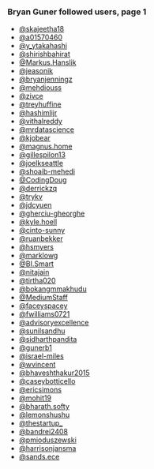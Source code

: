 ### Bryan Guner followed users, page 1

- <a href="https://medium.com/@skajeetha18" class="h-cite u-like-of">@skajeetha18</a>
- <a href="https://medium.com/@a01570460" class="h-cite u-like-of">@a01570460</a>
- <a href="https://medium.com/@y_ytakahashi" class="h-cite u-like-of">@y_ytakahashi</a>
- <a href="https://medium.com/@shirishbahirat" class="h-cite u-like-of">@shirishbahirat</a>
- <a href="https://medium.com/@Markus.Hanslik" class="h-cite u-like-of">@Markus.Hanslik</a>
- <a href="https://medium.com/@jeasonik" class="h-cite u-like-of">@jeasonik</a>
- <a href="https://medium.com/@bryanjenningz" class="h-cite u-like-of">@bryanjenningz</a>
- <a href="https://medium.com/@mehdiouss" class="h-cite u-like-of">@mehdiouss</a>
- <a href="https://medium.com/@zivce" class="h-cite u-like-of">@zivce</a>
- <a href="https://medium.com/@treyhuffine" class="h-cite u-like-of">@treyhuffine</a>
- <a href="https://medium.com/@hashimlijr" class="h-cite u-like-of">@hashimlijr</a>
- <a href="https://medium.com/@vithalreddy" class="h-cite u-like-of">@vithalreddy</a>
- <a href="https://medium.com/@mrdatascience" class="h-cite u-like-of">@mrdatascience</a>
- <a href="https://medium.com/@kjobear" class="h-cite u-like-of">@kjobear</a>
- <a href="https://medium.com/@magnus.home" class="h-cite u-like-of">@magnus.home</a>
- <a href="https://medium.com/@gillespilon13" class="h-cite u-like-of">@gillespilon13</a>
- <a href="https://medium.com/@joelkseattle" class="h-cite u-like-of">@joelkseattle</a>
- <a href="https://medium.com/@shoaib-mehedi" class="h-cite u-like-of">@shoaib-mehedi</a>
- <a href="https://medium.com/@CodingDoug" class="h-cite u-like-of">@CodingDoug</a>
- <a href="https://medium.com/@derrickzq" class="h-cite u-like-of">@derrickzq</a>
- <a href="https://medium.com/@trykv" class="h-cite u-like-of">@trykv</a>
- <a href="https://medium.com/@jdcyuen" class="h-cite u-like-of">@jdcyuen</a>
- <a href="https://medium.com/@gherciu-gheorghe" class="h-cite u-like-of">@gherciu-gheorghe</a>
- <a href="https://medium.com/@kyle.hoell" class="h-cite u-like-of">@kyle.hoell</a>
- <a href="https://medium.com/@cinto-sunny" class="h-cite u-like-of">@cinto-sunny</a>
- <a href="https://medium.com/@ruanbekker" class="h-cite u-like-of">@ruanbekker</a>
- <a href="https://medium.com/@hsmyers" class="h-cite u-like-of">@hsmyers</a>
- <a href="https://medium.com/@marklowg" class="h-cite u-like-of">@marklowg</a>
- <a href="https://medium.com/@BI.Smart" class="h-cite u-like-of">@BI.Smart</a>
- <a href="https://medium.com/@nitajain" class="h-cite u-like-of">@nitajain</a>
- <a href="https://medium.com/@tirtha020" class="h-cite u-like-of">@tirtha020</a>
- <a href="https://medium.com/@bokangmmakhudu" class="h-cite u-like-of">@bokangmmakhudu</a>
- <a href="https://medium.com/@MediumStaff" class="h-cite u-like-of">@MediumStaff</a>
- <a href="https://medium.com/@faceyspacey" class="h-cite u-like-of">@faceyspacey</a>
- <a href="https://medium.com/@fwilliams0721" class="h-cite u-like-of">@fwilliams0721</a>
- <a href="https://medium.com/@advisoryexcellence" class="h-cite u-like-of">@advisoryexcellence</a>
- <a href="https://medium.com/@sunilsandhu" class="h-cite u-like-of">@sunilsandhu</a>
- <a href="https://medium.com/@sidharthpandita" class="h-cite u-like-of">@sidharthpandita</a>
- <a href="https://medium.com/@gunerb1" class="h-cite u-like-of">@gunerb1</a>
- <a href="https://medium.com/@israel-miles" class="h-cite u-like-of">@israel-miles</a>
- <a href="https://medium.com/@wvincent" class="h-cite u-like-of">@wvincent</a>
- <a href="https://medium.com/@bhaveshthakur2015" class="h-cite u-like-of">@bhaveshthakur2015</a>
- <a href="https://medium.com/@caseybotticello" class="h-cite u-like-of">@caseybotticello</a>
- <a href="https://medium.com/@ericsimons" class="h-cite u-like-of">@ericsimons</a>
- <a href="https://medium.com/@mohit19" class="h-cite u-like-of">@mohit19</a>
- <a href="https://medium.com/@bharath.softy" class="h-cite u-like-of">@bharath.softy</a>
- <a href="https://medium.com/@lemonshushu" class="h-cite u-like-of">@lemonshushu</a>
- <a href="https://medium.com/@thestartup_" class="h-cite u-like-of">@thestartup\_</a>
- <a href="https://medium.com/@bandrei2408" class="h-cite u-like-of">@bandrei2408</a>
- <a href="https://medium.com/@pmioduszewski" class="h-cite u-like-of">@pmioduszewski</a>
- <a href="https://medium.com/@harrisonjansma" class="h-cite u-like-of">@harrisonjansma</a>
- <a href="https://medium.com/@sands.ece" class="h-cite u-like-of">@sands.ece</a>
